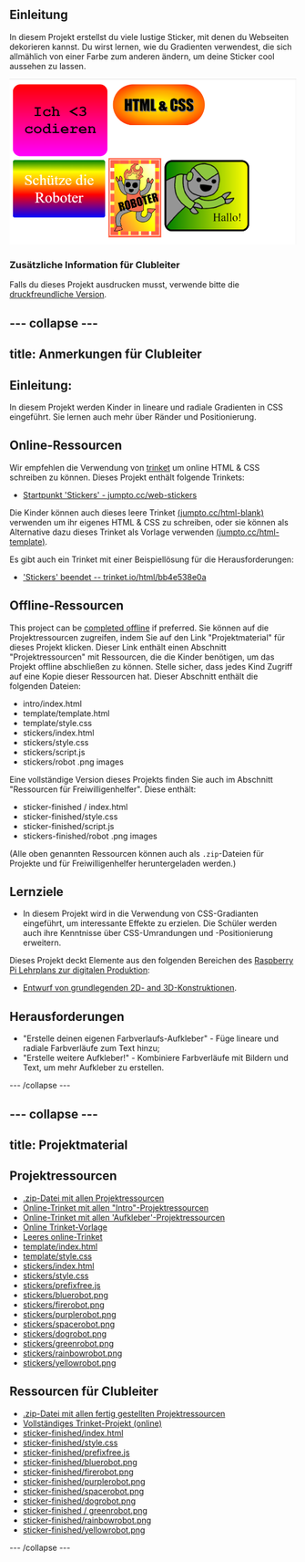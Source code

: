 ## Einleitung

In diesem Projekt erstellst du viele lustige Sticker, mit denen du Webseiten dekorieren kannst. Du wirst lernen, wie du Gradienten verwendest, die sich allmählich von einer Farbe zum anderen ändern, um deine Sticker cool aussehen zu lassen.

![Screenshot](images/stickers-finished.png)

### Zusätzliche Information für Clubleiter

Falls du dieses Projekt ausdrucken musst, verwende bitte die [druckfreundliche Version](https://projects.raspberrypi.org/en/projects/stickers/print).

## \--- collapse \---

## title: Anmerkungen für Clubleiter

## Einleitung:

In diesem Projekt werden Kinder in lineare und radiale Gradienten in CSS eingeführt. Sie lernen auch mehr über Ränder und Positionierung.

## Online-Ressourcen

Wir empfehlen die Verwendung von [trinket](https://trinket.io/) um online HTML & CSS schreiben zu können. Dieses Projekt enthält folgende Trinkets:

* [Startpunkt 'Stickers' - jumpto.cc/web-stickers](http://jumpto.cc/web-stickers)

Die Kinder können auch dieses leere Trinket [(jumpto.cc/html-blank)](http://jumpto.cc/html-blank) verwenden um ihr eigenes HTML & CSS zu schreiben, oder sie können als Alternative dazu dieses Trinket als Vorlage verwenden [(jumpto.cc/html-template)](http://jumpto.cc/html-template).

Es gibt auch ein Trinket mit einer Beispiellösung für die Herausforderungen:

* ['Stickers' beendet -- trinket.io/html/bb4e538e0a](https://trinket.io/html/bb4e538e0a)

## Offline-Ressourcen

This project can be [completed offline](https://rpf.io/html-offline) if preferred. Sie können auf die Projektressourcen zugreifen, indem Sie auf den Link "Projektmaterial" für dieses Projekt klicken. Dieser Link enthält einen Abschnitt "Projektressourcen" mit Ressourcen, die die Kinder benötigen, um das Projekt offline abschließen zu können. Stelle sicher, dass jedes Kind Zugriff auf eine Kopie dieser Ressourcen hat. Dieser Abschnitt enthält die folgenden Dateien:

* intro/index.html
* template/template.html
* template/style.css
* stickers/index.html
* stickers/style.css
* stickers/script.js
* stickers/robot .png images

Eine vollständige Version dieses Projekts finden Sie auch im Abschnitt "Ressourcen für Freiwilligenhelfer". Diese enthält:

* sticker-finished / index.html
* sticker-finished/style.css
* sticker-finished/script.js
* stickers-finished/robot .png images

(Alle oben genannten Ressourcen können auch als `.zip`-Dateien für Projekte und für Freiwilligenhelfer heruntergeladen werden.)

## Lernziele

* In diesem Projekt wird in die Verwendung von CSS-Gradianten eingeführt, um interessante Effekte zu erzielen. Die Schüler werden auch ihre Kenntnisse über CSS-Umrandungen und -Positionierung erweitern. 

Dieses Projekt deckt Elemente aus den folgenden Bereichen des [Raspberry Pi Lehrplans zur digitalen Produktion](https://rpf.io/curriculum):

* [Entwurf von grundlegenden 2D- and 3D-Konstruktionen](https://www.raspberrypi.org/curriculum/design/creator).

## Herausforderungen

* "Erstelle deinen eigenen Farbverlaufs-Aufkleber" - Füge lineare und radiale Farbverläufe zum Text hinzu;
* "Erstelle weitere Aufkleber!" - Kombiniere Farbverläufe mit Bildern und Text, um mehr Aufkleber zu erstellen.

\--- /collapse \---

## \--- collapse \---

## title: Projektmaterial

## Projektressourcen

* [.zip-Datei mit allen Projektressourcen](https://rpf.io/p/en/stickers-go)
* [Online-Trinket mit allen "Intro"-Projektressourcen](http://jumpto.cc/web-intro)
* [Online-Trinket mit allen 'Aufkleber'-Projektressourcen](http://jumpto.cc/web-stickers)
* [Online Trinket-Vorlage](http://jumpto.cc/trinket-template)
* [Leeres online-Trinket](http://jumpto.cc/trinket-blank)
* [template/index.html](resources/template-index.html)
* [template/style.css](resources/template-style.css)
* [stickers/index.html](resources/stickers-index.html)
* [stickers/style.css](resources/stickers-style.css)
* [stickers/prefixfree.js](resources/stickers-prefixfree.js)
* [stickers/bluerobot.png](resources/stickers-bluerobot.png)
* [stickers/firerobot.png](resources/stickers-firerobot.png)
* [stickers/purplerobot.png](resources/stickers-purplerobot.png)
* [stickers/spacerobot.png](resources/stickers-spacerobot.png)
* [stickers/dogrobot.png](resources/stickers-dogrobot.png)
* [stickers/greenrobot.png](resources/stickers-greenrobot.png)
* [stickers/rainbowrobot.png](resources/stickers-rainbowrobot.png)
* [stickers/yellowrobot.png](resources/stickers-yellowrobot.png)

## Ressourcen für Clubleiter

* [.zip-Datei mit allen fertig gestellten Projektressourcen](https://rpf.io/p/en/stickers-go)
* [Vollständiges Trinket-Projekt (online)](https://trinket.io/html/bb4e538e0a)
* [sticker-finished/index.html](resources/stickers-finished-index.html)
* [sticker-finished/style.css](resources/stickers-finished-style.css)
* [sticker-finished/prefixfree.js](resources/stickers-finished-prefixfree.js)
* [sticker-finished/bluerobot.png](resources/stickers-finished-bluerobot.png)
* [sticker-finished/firerobot.png](resources/stickers-finished-firerobot.png)
* [sticker-finished/purplerobot.png](resources/stickers-finished-purplerobot.png)
* [sticker-finished/spacerobot.png](resources/stickers-finished-spacerobot.png)
* [sticker-finished/dogrobot.png](resources/stickers-finished-dogrobot.png)
* [sticker-finished / greenrobot.png](resources/stickers-finished-greenrobot.png)
* [sticker-finished/rainbowrobot.png](resources/stickers-finished-rainbowrobot.png)
* [sticker-finished/yellowrobot.png](resources/stickers-finished-yellowrobot.png)

\--- /collapse \---